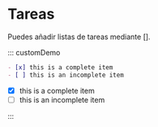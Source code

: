 # Tareas

Puedes añadir listas de tareas mediante [].

::: customDemo

```markdown
- [x] this is a complete item
- [ ] this is an incomplete item
```

- [x] this is a complete item
- [ ] this is an incomplete item

:::
